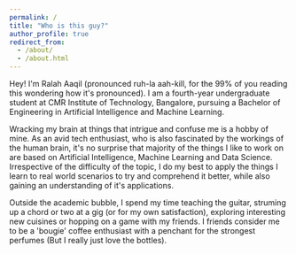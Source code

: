 ```yaml
---
permalink: /
title: "Who is this guy?"
author_profile: true
redirect_from: 
  - /about/
  - /about.html
---
```


Hey! I'm Ralah Aaqil (pronounced ruh-la aah-kill, for the 99% of you reading this wondering how it's pronounced). I am a fourth-year undergraduate student at CMR Institute of Technology, Bangalore, pursuing a Bachelor of Engineering in Artificial Intelligence and Machine Learning. 

Wracking my brain at things that intrigue and confuse me is a hobby of mine. As an avid tech enthusiast, who is also fascinated by the workings of the human brain, it's no surprise that majority of the things I like to work on are based on Artificial Intelligence, Machine Learning and Data Science. Irrespective of the difficulty of the topic, I do my best to apply the things I learn to real world scenarios to try and comprehend it better, while also gaining an understanding of it's applications.

Outside the academic bubble, I spend my time teaching the guitar, struming up a chord or two at a gig (or for my own satisfaction), exploring interesting new cuisines or hopping on a game with my friends. I friends consider me to be a 'bougie' coffee enthusiast with a penchant for the strongest perfumes (But I really just love the bottles).
